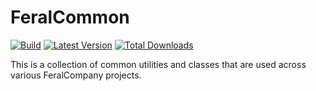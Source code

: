 # FeralCommon

[![Build](https://github.com/FeralCompany/FeralCommon/actions/workflows/build.yml/badge.svg)](https://github.com/FeralCompany/FeralCommon/actions/workflows/build.yml)
[![Latest Version](https://img.shields.io/thunderstore/v/FeralCompany/FeralCommon?logo=thunderstore&logoColor=white)](https://thunderstore.io/c/lethal-company/p/FeralCompany/FeralCommon)
[![Total Downloads](https://img.shields.io/thunderstore/dt/FeralCompany/FeralCommon?logo=thunderstore&logoColor=white)](https://thunderstore.io/c/lethal-company/p/FeralCompany/FeralCommon)

This is a collection of common utilities and classes that are used across various FeralCompany projects.
